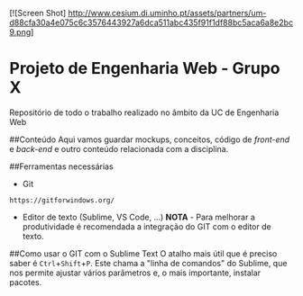 [![Screen Shot] http://www.cesium.di.uminho.pt/assets/partners/um-d88cfa30a4e075c6c3576443927a6dca511abc435f91f1df88bc5aca6a8e2bc9.png]
# Projeto de Engenharia Web - Grupo X
Repositório de todo o trabalho realizado no âmbito da UC de Engenharia Web

##Conteúdo
Aqui vamos guardar mockups, conceitos, código de *front-end* e *back-end* e outro conteúdo relacionada com a disciplina.

##Ferramentas necessárias
* Git
```Versão Windows
https://gitforwindows.org/
```
* Editor de texto (Sublime, VS Code, ...)
**NOTA** - Para melhorar a produtividade é recomendada a integração do GIT com o editor de texto.

##Como usar o GIT com o Sublime Text
O atalho mais útil que é preciso saber é `Ctrl`+`Shift`+`P`. Este chama a "linha de comandos" do Sublime, que nos permite ajustar vários parâmetros e, o mais importante, instalar pacotes.
